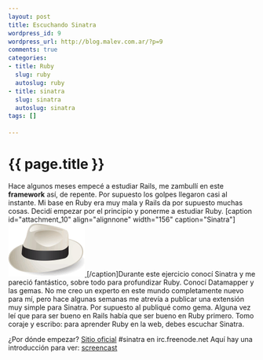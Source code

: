 ```yaml
--- 
layout: post
title: Escuchando Sinatra
wordpress_id: 9
wordpress_url: http://blog.malev.com.ar/?p=9
comments: true
categories: 
- title: Ruby
  slug: ruby
  autoslug: ruby
- title: sinatra
  slug: sinatra
  autoslug: sinatra
tags: []

---
```

{{ page.title }}
================
Hace algunos meses empecé a estudiar Rails, me zambullí en este **framework** así, de repente. Por supuesto los golpes llegaron casi al instante. Mi base en Ruby era muy mala y Rails da por supuesto muchas cosas.  Decidí empezar por el principio y ponerme a estudiar Ruby.
[caption id="attachment_10" align="alignnone" width="156" caption="Sinatra"][
![Sinatra](/images/posts/2009/08/logo_sinatra1.gif "logo_sinatra")
](http://174.132.180.130/~nahuisar/blog/wp-content/uploads/2009/08/logo_sinatra1.gif)[/caption]Durante este ejercicio conocí Sinatra y me pareció fantástico, sobre todo para profundizar Ruby. Conocí Datamapper y las gemas. No me creo un experto en este mundo completamente nuevo para mí, pero hace algunas semanas me atrevía a publicar una extensión muy simple para Sinatra. Por supuesto al publiqué como gema.
Alguna vez leí que para ser bueno en Rails había que ser bueno en Ruby primero. Tomo coraje y escribo: para aprender Ruby en la web, debes escuchar Sinatra.

¿Por dónde empezar?
[Sitio oficial](http://www.sinatrarb.com)
#sinatra en irc.freenode.net
Aquí hay una introducción para ver: [screencast](http://rubyconf2008.confreaks.com/lightweight-web-services.html)
